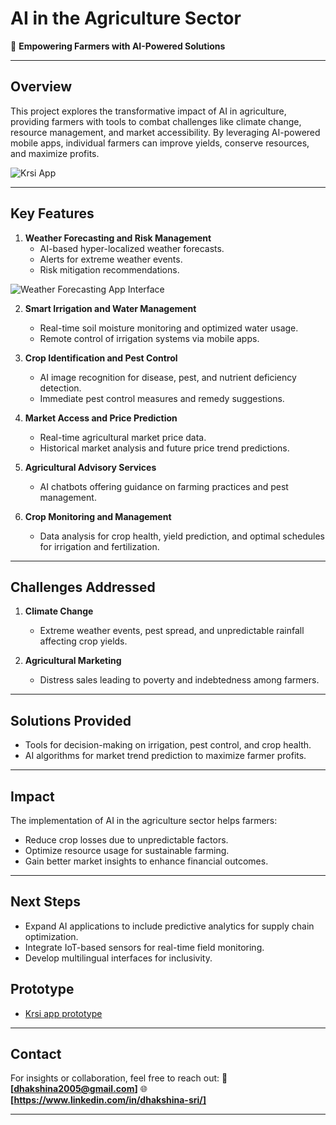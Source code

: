 # **AI in the Agriculture Sector**

🌱 **Empowering Farmers with AI-Powered Solutions**

---

## **Overview**
This project explores the transformative impact of AI in agriculture, providing farmers with tools to combat challenges like climate change, resource management, and market accessibility. By leveraging AI-powered mobile apps, individual farmers can improve yields, conserve resources, and maximize profits.

![Krsi App](Images/Initial-page.png)

---

## **Key Features**
1. **Weather Forecasting and Risk Management**
   - AI-based hyper-localized weather forecasts.
   - Alerts for extreme weather events.
   - Risk mitigation recommendations.

![Weather Forecasting App Interface](images/weather_forecasting.jpg)

2. **Smart Irrigation and Water Management**
   - Real-time soil moisture monitoring and optimized water usage.
   - Remote control of irrigation systems via mobile apps.

3. **Crop Identification and Pest Control**
   - AI image recognition for disease, pest, and nutrient deficiency detection.
   - Immediate pest control measures and remedy suggestions.

4. **Market Access and Price Prediction**
   - Real-time agricultural market price data.
   - Historical market analysis and future price trend predictions.

5. **Agricultural Advisory Services**
   - AI chatbots offering guidance on farming practices and pest management.

6. **Crop Monitoring and Management**
   - Data analysis for crop health, yield prediction, and optimal schedules for irrigation and fertilization.

---

## **Challenges Addressed**
1. **Climate Change**
   - Extreme weather events, pest spread, and unpredictable rainfall affecting crop yields.

2. **Agricultural Marketing**
   - Distress sales leading to poverty and indebtedness among farmers.

---

## **Solutions Provided**
- Tools for decision-making on irrigation, pest control, and crop health.
- AI algorithms for market trend prediction to maximize farmer profits.

---

## **Impact**
The implementation of AI in the agriculture sector helps farmers:
- Reduce crop losses due to unpredictable factors.
- Optimize resource usage for sustainable farming.
- Gain better market insights to enhance financial outcomes.

---

## **Next Steps**
- Expand AI applications to include predictive analytics for supply chain optimization.
- Integrate IoT-based sensors for real-time field monitoring.
- Develop multilingual interfaces for inclusivity.

## **Prototype**

- [Krsi app prototype](https://www.figma.com/proto/bIQbgug5MoaNxxYdubFEFP/Untitled?node-id=3-3&node-type=canvas&t=9xcG4tUaLpS1scZz-1&scaling=scale-down&content-scaling=fixed&page-id=0%3A1&starting-point-node-id=3%3A3)

---

## **Contact**
For insights or collaboration, feel free to reach out:
📧 **[dhakshina2005@gmail.com]**
🌐 **[https://www.linkedin.com/in/dhakshina-sri/]**

---
